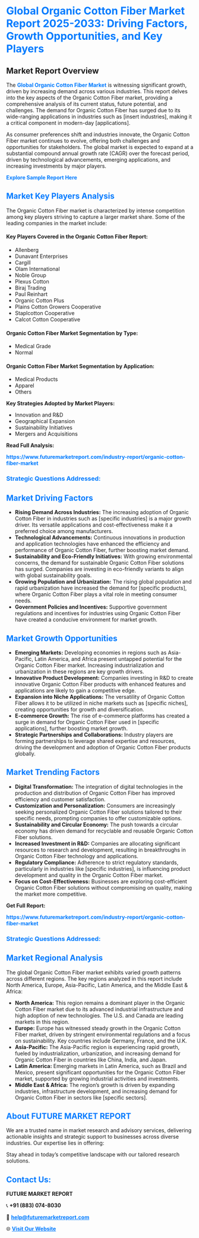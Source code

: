<h1 style="color: #007BFF;">Global Organic Cotton Fiber Market Report 2025-2033: Driving Factors, Growth Opportunities, and Key Players</h1>

<section id="overview">
<h2>Market Report Overview</h2>
<p>The <a href="https://www.futuremarketreport.com/industry-report/organic-cotton-fiber-market" style="color: #007BFF; text-decoration: none;"><strong>Global Organic Cotton Fiber Market</strong></a> is witnessing significant growth, driven by increasing demand across various industries. This report delves into the key aspects of the Organic Cotton Fiber market, providing a comprehensive analysis of its current status, future potential, and challenges. The demand for Organic Cotton Fiber has surged due to its wide-ranging applications in industries such as [insert industries], making it a critical component in modern-day [applications].</p>
<p>As consumer preferences shift and industries innovate, the Organic Cotton Fiber market continues to evolve, offering both challenges and opportunities for stakeholders. The global market is expected to expand at a substantial compound annual growth rate (CAGR) over the forecast period, driven by technological advancements, emerging applications, and increasing investments by major players.</p>
</section>

<section id="overview">
<p><a href="https://www.futuremarketreport.com/request-sample/reportId=114156" style="color: #007BFF; text-decoration: none;"><strong>Explore Sample Report Here</strong></a></p>
</section>

<section id="key-players">
<h2 style="color: #007BFF;">Market Key Players Analysis</h2>
<p>The Organic Cotton Fiber market is characterized by intense competition among key players striving to capture a larger market share. Some of the leading companies in the market include:</p>
<h4>Key Players Covered in the Organic Cotton Fiber Report:</h4>
<ul><li>Allenberg</li><li>Dunavant Enterprises</li><li>Cargill</li><li>Olam International</li><li>Noble Group</li><li>Plexus Cotton</li><li>Biraj Trading</li><li>Paul Reinhart</li><li>Organic Cotton Plus</li><li>Plains Cotton Growers Cooperative</li><li>Staplcotton Cooperative</li><li>Calcot Cotton Cooperative</li></ul>
<h4>Organic Cotton Fiber Market Segmentation by Type:</h4>
<ul><li>Medical Grade</li><li>Normal</li></ul>

<h4>Organic Cotton Fiber Market Segmentation by Application:</h4>
<ul><li>Medical Products</li><li>Apparel</li><li>Others</li></ul>
<p><strong>Key Strategies Adopted by Market Players:</strong></p>
<ul>
<li>Innovation and R&D</li>
<li>Geographical Expansion</li>
<li>Sustainability Initiatives</li>
<li>Mergers and Acquisitions</li>
</ul>
</section>

<section>
<p><strong>Read Full Analysis: </strong></p><a href="https://www.futuremarketreport.com/industry-report/organic-cotton-fiber-market" style="color: #007BFF; text-decoration: none;"><strong>https://www.futuremarketreport.com/industry-report/organic-cotton-fiber-market</strong></a>
<h3 style="color: #007BFF;">Strategic Questions Addressed:</h3>
</section>

<section id="driving-factors">
<h2 style="color: #007BFF;">Market Driving Factors</h2>
<ul>
<li><strong>Rising Demand Across Industries:</strong> The increasing adoption of Organic Cotton Fiber in industries such as [specific industries] is a major growth driver. Its versatile applications and cost-effectiveness make it a preferred choice among manufacturers.</li>
<li><strong>Technological Advancements:</strong> Continuous innovations in production and application technologies have enhanced the efficiency and performance of Organic Cotton Fiber, further boosting market demand.</li>
<li><strong>Sustainability and Eco-Friendly Initiatives:</strong> With growing environmental concerns, the demand for sustainable Organic Cotton Fiber solutions has surged. Companies are investing in eco-friendly variants to align with global sustainability goals.</li>
<li><strong>Growing Population and Urbanization:</strong> The rising global population and rapid urbanization have increased the demand for [specific products], where Organic Cotton Fiber plays a vital role in meeting consumer needs.</li>
<li><strong>Government Policies and Incentives:</strong> Supportive government regulations and incentives for industries using Organic Cotton Fiber have created a conducive environment for market growth.</li>
</ul>
</section>

<section id="growth-opportunities">
<h2 style="color: #007BFF;">Market Growth Opportunities</h2>
<ul>
<li><strong>Emerging Markets:</strong> Developing economies in regions such as Asia-Pacific, Latin America, and Africa present untapped potential for the Organic Cotton Fiber market. Increasing industrialization and urbanization in these regions are key growth drivers.</li>
<li><strong>Innovative Product Development:</strong> Companies investing in R&D to create innovative Organic Cotton Fiber products with enhanced features and applications are likely to gain a competitive edge.</li>
<li><strong>Expansion into Niche Applications:</strong> The versatility of Organic Cotton Fiber allows it to be utilized in niche markets such as [specific niches], creating opportunities for growth and diversification.</li>
<li><strong>E-commerce Growth:</strong> The rise of e-commerce platforms has created a surge in demand for Organic Cotton Fiber used in [specific applications], further boosting market growth.</li>
<li><strong>Strategic Partnerships and Collaborations:</strong> Industry players are forming partnerships to leverage shared expertise and resources, driving the development and adoption of Organic Cotton Fiber products globally.</li>
</ul>
</section>

<section id="trending-factors">
<h2 style="color: #007BFF;">Market Trending Factors</h2>
<ul>
<li><strong>Digital Transformation:</strong> The integration of digital technologies in the production and distribution of Organic Cotton Fiber has improved efficiency and customer satisfaction.</li>
<li><strong>Customization and Personalization:</strong> Consumers are increasingly seeking personalized Organic Cotton Fiber solutions tailored to their specific needs, prompting companies to offer customizable options.</li>
<li><strong>Sustainability and Circular Economy:</strong> The push towards a circular economy has driven demand for recyclable and reusable Organic Cotton Fiber solutions.</li>
<li><strong>Increased Investment in R&D:</strong> Companies are allocating significant resources to research and development, resulting in breakthroughs in Organic Cotton Fiber technology and applications.</li>
<li><strong>Regulatory Compliance:</strong> Adherence to strict regulatory standards, particularly in industries like [specific industries], is influencing product development and quality in the Organic Cotton Fiber market.</li>
<li><strong>Focus on Cost-Effectiveness:</strong> Businesses are exploring cost-efficient Organic Cotton Fiber solutions without compromising on quality, making the market more competitive.</li>
</ul>
</section>

<section>
<p><strong>Get Full Report: </strong></p><a href="https://www.futuremarketreport.com/industry-report/organic-cotton-fiber-market" style="color: #007BFF; text-decoration: none;"><strong>https://www.futuremarketreport.com/industry-report/organic-cotton-fiber-market</strong></a>
<h3 style="color: #007BFF;">Strategic Questions Addressed:</h3>
</section>


<section id="regional-analysis">
<h2 style="color: #007BFF;">Market Regional Analysis</h2>
<p>The global Organic Cotton Fiber market exhibits varied growth patterns across different regions. The key regions analyzed in this report include North America, Europe, Asia-Pacific, Latin America, and the Middle East & Africa:</p>
<ul>
<li><strong>North America:</strong> This region remains a dominant player in the Organic Cotton Fiber market due to its advanced industrial infrastructure and high adoption of new technologies. The U.S. and Canada are leading markets in this region.</li>
<li><strong>Europe:</strong> Europe has witnessed steady growth in the Organic Cotton Fiber market, driven by stringent environmental regulations and a focus on sustainability. Key countries include Germany, France, and the U.K.</li>
<li><strong>Asia-Pacific:</strong> The Asia-Pacific region is experiencing rapid growth, fueled by industrialization, urbanization, and increasing demand for Organic Cotton Fiber in countries like China, India, and Japan.</li>
<li><strong>Latin America:</strong> Emerging markets in Latin America, such as Brazil and Mexico, present significant opportunities for the Organic Cotton Fiber market, supported by growing industrial activities and investments.</li>
<li><strong>Middle East & Africa:</strong> The region’s growth is driven by expanding industries, infrastructure development, and increasing demand for Organic Cotton Fiber in sectors like [specific sectors].</li>
</ul>
</section>

<footer>
<h2 style="color: #007BFF;">About FUTURE MARKET REPORT</h2>
<p>We are a trusted name in market research and advisory services, delivering actionable insights and strategic support to businesses across diverse industries. Our expertise lies in offering:</p>

<p>Stay ahead in today’s competitive landscape with our tailored research solutions.</p>

<h2 style="color: #007BFF;">Contact Us:</h2>
<p><strong>FUTURE MARKET REPORT</strong></p>
<p>📞 <strong>+91 (883) 074-8030</strong></p>
<p>📧 <strong><a href="mailto:help@futuremarketreport.com" style="color: #007BFF;">help@futuremarketreport.com</a></strong></p>
<p>🌐 <strong><a href="https://www.futuremarketreport.com/" style="color: #007BFF;">Visit Our Website</a></strong></p>
</footer>